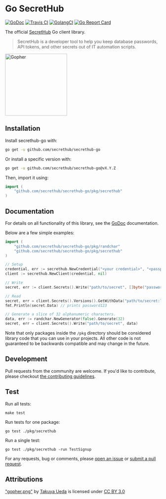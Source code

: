 # Go SecretHub

[![GoDoc](http://img.shields.io/badge/godoc-reference-blue.svg)][godoc]
[![Travis CI](https://travis-ci.org/secrethub/secrethub-go.svg?branch=master)][travis-ci]
[![GolangCI](https://golangci.com/badges/github.com/secrethub/secrethub-go.svg)][golang-ci]
[![Go Report Card](https://goreportcard.com/badge/github.com/secrethub/secrethub-go)][goreportcard]

The official [SecretHub][secrethub] Go client library.

> SecretHub is a developer tool to help you keep database passwords, API tokens, and other secrets out of IT automation scripts. 

<img src="https://secrethub.io/img/secrethub-gopher.png" alt="Gopher" width="200px"/>

## Installation

Install secrethub-go with:

```sh
go get -u github.com/secrethub/secrethub-go
```

Or install a specific version with:

```sh
go get -u github.com/secrethub/secrethub-go@vX.Y.Z
```

Then, import it using:

``` go
import (
    "github.com/secrethub/secrethub-go/pkg/secrethub"
)
```

## Documentation

For details on all functionality of this library, see the [GoDoc][godoc] documentation.

Below are a few simple examples:

```go
import (
	"github.com/secrethub/secrethub-go/pkg/randchar"
	"github.com/secrethub/secrethub-go/pkg/secrethub"
)

// Setup
credential, err := secrethub.NewCredential("<your credential>", "<passphrase>")
client := secrethub.NewClient(credential, nil)

// Write
secret, err := client.Secrets().Write("path/to/secret", []byte("password123"))

// Read
secret, err = client.Secrets().Versions().GetWithData("path/to/secret:latest")
fmt.Println(secret.Data) // prints password123

// Generate a slice of 32 alphanumeric characters.
data, err := randchar.NewGenerator(false).Generate(32) 
secret, err = client.Secrets().Write("path/to/secret", data)
```

Note that only packages inside the `/pkg` directory should be considered library code that you can use in your projects. All other code is not guaranteed to be backwards compatible and may change in the future.  

## Development

Pull requests from the community are welcome.
If you'd like to contribute, please checkout [the contributing guidelines](./CONTRIBUTING.md).

## Test

Run all tests:

    make test

Run tests for one package:

    go test ./pkg/secrethub

Run a single test:

    go test ./pkg/secrethub -run TestSignup

For any requests, bug or comments, please [open an issue][issues] or [submit a
pull request][pulls].

## Attributions

["gopher.png"][original-gopher] by [Takuya Ueda][tenntenn] is licensed under [CC BY 3.0][creative-commons-3.0]

[original-gopher]: https://camo.githubusercontent.com/98ed65187a84ecf897273d9fa18118ce45845057/68747470733a2f2f7261772e6769746875622e636f6d2f676f6c616e672d73616d706c65732f676f706865722d766563746f722f6d61737465722f676f706865722e706e67
[creative-commons-3.0]: https://creativecommons.org/licenses/by/3.0/
[tenntenn]: https://twitter.com/tenntenn

[secrethub]: https://secrethub.io
[issues]: https://github.com/secrethub/secrethub-go/issues/new
[pulls]: https://github.com/secrethub/secrethub-go/pulls
[godoc]: http://godoc.org/github.com/secrethub/secrethub-go
[golang-ci]: https://golangci.com/r/github.com/secrethub/secrethub-go
[goreportcard]: https://goreportcard.com/report/github.com/secrethub/secrethub-go
[travis-ci]: https://travis-ci.org/secrethub/secrethub-go

